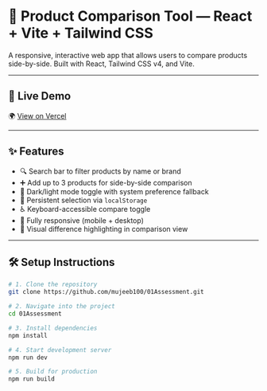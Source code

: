 # 🧮 Product Comparison Tool — React + Vite + Tailwind CSS

A responsive, interactive web app that allows users to compare products side-by-side. Built with React, Tailwind CSS v4, and Vite.

---

## 🔗 Live Demo

🌍 [View on Vercel](https://01-assessment.vercel.app/)

---

## ✨ Features

- 🔍 Search bar to filter products by name or brand
- ➕ Add up to 3 products for side-by-side comparison
- 🎨 Dark/light mode toggle with system preference fallback
- 💾 Persistent selection via `localStorage`
- ♿ Keyboard-accessible compare toggle
- 📱 Fully responsive (mobile + desktop)
- 🎯 Visual difference highlighting in comparison view

---

## 🛠 Setup Instructions

```bash
# 1. Clone the repository
git clone https://github.com/mujeeb100/01Assessment.git

# 2. Navigate into the project
cd 01Assessment

# 3. Install dependencies
npm install

# 4. Start development server
npm run dev

# 5. Build for production
npm run build
